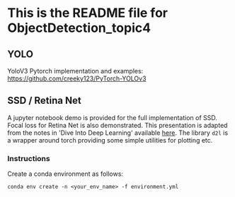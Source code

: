 # This is the README file for ObjectDetection_topic4

## YOLO

YoloV3 Pytorch implementation and examples: https://github.com/creeky123/PyTorch-YOLOv3

## SSD / Retina Net

A jupyter notebook demo is provided for the full implementation of SSD. Focal loss for Retina Net is also demonstrated. This presentation is adapted from the notes in 'Dive Into Deep Learning' available [here](https://d2l.ai/chapter_computer-vision/ssd.html). The library `d2l` is a wrapper around torch providing some simple utilities for plotting etc.

### Instructions

Create a conda environment as follows: 

```
conda env create -n <your_env_name> -f environment.yml
```
